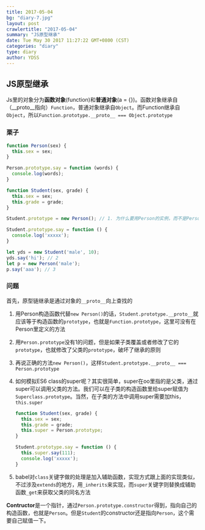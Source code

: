 ```yaml
---
title: 2017-05-04
bg: "diary-7.jpg"
layout: post
crawlertitle: "2017-05-04"
summary: "JS原型继承"
date: Tue May 30 2017 11:27:22 GMT+0800 (CST)
categories: "diary"
type: diary
author: YDSS
---
```


## JS原型继承

Js里的对象分为**函数对象**(function)和**普通对象**(a = {})。函数对象继承自（__proto__指向）`Function`，普通对象继承自`Object`。而Function继承自`Object`，所以`Function.prototype.__proto__ === Object.prototype`

### 栗子

```javascript
function Person(sex) {
  this.sex = sex;
}

Person.prototype.say = function (words) {
  console.log(words);
}

function Student(sex, grade) {
  this.sex = sex;
  this.grade = grade;
}

Student.prototype = new Person(); // 1. 为什么要用Person的实例，而不是Person或者Person.prototype

Student.prototype.say = function () {
  console.log('xxxxx');
}

let yds = new Student('male', 10);
yds.say('hi'); // 2
let p = new Person('male');
p.say('aaa'); // 3
```

### 问题

首先，原型链继承是通过对象的`__proto__`向上查找的

1. 用Person构造函数代替`new Person()`的话，`Student.prototype.__proto__`就应该等于构造函数的`prototype`，也就是`Function.prototype`，这里可没有在Person里定义的方法
2. 用`Person.prototype`没有1的问题，但是如果子类覆盖或者修改了它的`prototype`，也就修改了父类的`prototype`，破坏了继承的原则
3. 再说正确的方法`new Person()`，这样`Student.prototype.__proto__ === Person.prototype`
4. 如何模拟ES6 class的super呢？其实很简单，super在oo里指的是父类，通过super可以调用父类的方法。我们可以在子类的构造函数里给super赋值为`Superclass.prototype`。当然，在子类的方法中调用super需要加this，`this.super`

    ```javascript
    function Student(sex, grade) {
      this.sex = sex;
      this.grade = grade;
      this.super = Person.prototype;
    }
    
    Student.prototype.say = function () {
      this.super.say(111);
      console.log('xxxxx');
    }
    ```
5. babel对`class`关键字做的处理是加入辅助函数，实现方式跟上面的实现类似，不过涉及`extends`的地方，用`_inherits`来实现，而`super`关键字则替换成辅助函数`_get`来获取父类的同名方法

**Contructor**是一个指针，通过`Person.prototype.constructor`得到，指向自己的构造函数，也就是`Person`。但是`Student`的constructor还是指向`Person`，这个需要自己赋值一下。
